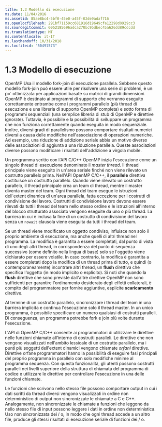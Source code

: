 ```yaml
---
title: 1.3 Modello di esecuzione
ms.date: 11/04/2016
ms.assetid: 85ae8bc4-5bf0-45e0-a45f-02de9adaf716
ms.openlocfilehash: 291bf71159cc681916d19649cfa12298d0929cc3
ms.sourcegitcommit: 6052185696adca270bc9bdbec45a626dd89cdcdd
ms.translationtype: MT
ms.contentlocale: it-IT
ms.lasthandoff: 10/31/2018
ms.locfileid: "50491573"
---
```

# <a name="13-execution-model"></a>1.3 Modello di esecuzione

OpenMP Usa il modello fork-join di esecuzione parallela. Sebbene questo modello fork-join può essere utile per risolvere una serie di problemi, è un po' ottimizzata per applicazioni basate su matrici di grandi dimensioni. OpenMP è destinato ai programmi di supporto che verranno eseguito correttamente entrambe come i programmi parallelo (più thread di esecuzione e una libreria di supporto OpenMP completa) e sotto forma di programmi sequenziali (una semplice libreria di stub di OpenMP e direttive ignorate). Tuttavia, è possibile e la possibilità di sviluppare un programma che non funziona correttamente quando eseguita in modo sequenziale. Inoltre, diversi gradi di parallelismo possono comportare risultati numerici diversi a causa delle modifiche nell'associazione di operazioni numeriche. Ad esempio, una riduzione di addizione seriale abbia un motivo diverso delle associazioni di aggiunta a una riduzione parallela. Queste associazioni diverse possono modificare i risultati dell'addizione a virgola mobile.

Un programma scritto con l'API C/C++ OpenMP inizia l'esecuzione come un singolo thread di esecuzione denominato il *master thread*. Il thread principale viene eseguito in un'area seriale finché non viene rilevato un costrutto parallelo prima. Nell'API OpenMP C/C++, il **parallele** direttiva costituisce un costrutto parallelo. Quando viene rilevato un costrutto parallelo, il thread principale crea un team di thread, mentre il master diventa master del team. Ogni thread del team esegue le istruzioni dell'extent dinamica di un'area parallela, fatta eccezione per i costrutti di condivisione del lavoro. Costrutti di condivisione lavoro devono essere rilevati da tutti i thread del team nello stesso ordine e le istruzioni all'interno del blocco strutturato associato vengono eseguite da uno o più thread. La barriera in cui è inclusa la fine di un costrutto di condivisione del lavoro senza un `nowait` clausola viene eseguita da tutti i thread del team.

Se un thread viene modificato un oggetto condiviso, influisce non solo il proprio ambiente di esecuzione, ma anche quelli di altri thread nel programma. La modifica è garantita a essere completati, dal punto di vista di uno degli altri thread, in corrispondenza del punto di sequenza successivo (come definito nella lingua di base) solo se l'oggetto viene dichiarato per essere volatile. In caso contrario, la modifica è garantita a essere completati dopo la modifica di un thread prima di tutto, e quindi (o contemporaneamente) incontrare altri thread, un **flush** direttiva che specifica l'oggetto (in modo implicito o esplicito). Si noti che quando la **flush** direttive che sono previste dall'altre direttive OpenMP non sono sufficienti per garantire l'ordinamento desiderato degli effetti collaterali, è compito del programmatore per fornire aggiuntive, esplicite  **scaricamento** direttive.

Al termine di un costrutto parallelo, sincronizzare i thread del team in una barriera implicita e continua l'esecuzione solo il thread master. In un unico programma, è possibile specificare un numero qualsiasi di costrutti paralleli. Di conseguenza, un programma potrebbe fork e join più volte durante l'esecuzione.

L'API di OpenMP C/C++ consente ai programmatori di utilizzare le direttive nelle funzioni chiamate all'interno di costrutti paralleli. Le direttive che non vengono visualizzati nell'ambito lessicale di un costrutto parallelo, ma i punti più soggetti dell'extent dinamici vengono chiamate *orfani* direttive. Direttive orfane programmatori hanno la possibilità di eseguire fasi principali del proprio programma in parallelo con solo modifiche minime al programma sequenza. Con questa funzionalità, gli utenti possono costrutti paralleli nei livelli superiore della struttura di chiamata del programma di codice e utilizzare le direttive per controllare l'esecuzione in una delle funzioni chiamate.

Le funzioni che scrivono nello stesso file possono comportare output in cui i dati scritti da thread diversi vengono visualizzati in ordine non deterministico di output non sincronizzate le chiamate a C e C++. Analogamente, non sincronizzate le chiamate a funzioni che leggono da nello stesso file di input possono leggere i dati in ordine non deterministica. Uso non sincronizzata dei / o, in modo che ogni thread accede a un altro file, produce gli stessi risultati di esecuzione seriale di funzioni dei / o.